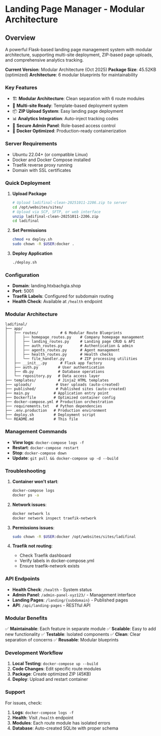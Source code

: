 # Landing Page Manager - Modular Architecture

## Overview

A powerful Flask-based landing page management system with modular architecture, supporting multi-site deployment, ZIP-based page uploads, and comprehensive analytics tracking.

**Current Version**: Modular Architecture (Oct 2025)
**Package Size**: 45.52KB (optimized)
**Architecture**: 6 modular blueprints for maintainability

### Key Features
- 🏗️ **Modular Architecture**: Clean separation with 6 route modules
- 🚀 **Multi-site Ready**: Template-based deployment system
- 📦 **ZIP Upload System**: Easy landing page deployment
- 📊 **Analytics Integration**: Auto-inject tracking codes
- 🔐 **Secure Admin Panel**: Role-based access control
- 🐳 **Docker Optimized**: Production-ready containerization

### Server Requirements
- Ubuntu 22.04+ (or compatible Linux)
- Docker and Docker Compose installed
- Traefik reverse proxy running
- Domain with SSL certificates

### Quick Deployment

1. **Upload Package**
   ```bash
   # Upload ladifinal-clean-20251011-2206.zip to server
   cd /opt/websites/sites/
   # Upload via SCP, SFTP, or web interface
   unzip ladifinal-clean-20251011-2206.zip
   cd ladifinal
   ```

2. **Set Permissions**
   ```bash
   chmod +x deploy.sh
   sudo chown -R $USER:docker .
   ```

3. **Deploy Application**
   ```bash
   ./deploy.sh
   ```

### Configuration

- **Domain**: landing.htxbachgia.shop
- **Port**: 5001
- **Traefik Labels**: Configured for subdomain routing
- **Health Check**: Available at `/health` endpoint

### Modular Architecture
```
ladifinal/
├── app/
│   ├── routes/          # 6 Modular Route Blueprints
│   │   ├── homepage_routes.py    # Company homepage management
│   │   ├── landing_routes.py     # Landing page CRUD & API
│   │   ├── auth_routes.py        # Authentication & admin
│   │   ├── agents_routes.py      # Agent management
│   │   ├── health_routes.py      # Health checks
│   │   └── file_handler.py       # ZIP processing utilities
│   ├── __init__.py      # Flask app factory
│   ├── auth.py         # User authentication
│   ├── db.py           # Database operations
│   └── repository.py   # Data access layer
├── templates/          # Jinja2 HTML templates
├── uploads/           # User uploads (auto-created)
├── published/         # Published sites (auto-created)
├── main.py           # Application entry point
├── Dockerfile        # Optimized container config
├── docker-compose.yml # Production orchestration
├── requirements.txt   # Python dependencies
├── .env.production   # Production environment
├── deploy.sh         # Deployment script
└── README.md         # This file
```

### Management Commands

- **View logs**: `docker-compose logs -f`
- **Restart**: `docker-compose restart`
- **Stop**: `docker-compose down`
- **Update**: `git pull && docker-compose up -d --build`

### Troubleshooting

1. **Container won't start**:
   ```bash
   docker-compose logs
   docker ps -a
   ```

2. **Network issues**:
   ```bash
   docker network ls
   docker network inspect traefik-network
   ```

3. **Permissions issues**:
   ```bash
   sudo chown -R $USER:docker /opt/websites/sites/ladifinal
   ```

4. **Traefik not routing**:
   - Check Traefik dashboard
   - Verify labels in docker-compose.yml
   - Ensure traefik-network exists

### API Endpoints

- **Health Check**: `/health` - System status
- **Admin Panel**: `/admin-panel-xyz123/` - Management interface
- **Landing Pages**: `/landing/{subdomain}` - Published pages
- **API**: `/api/landing-pages` - RESTful API

### Modular Benefits

✅ **Maintainable**: Each feature in separate module
✅ **Scalable**: Easy to add new functionality
✅ **Testable**: Isolated components
✅ **Clean**: Clear separation of concerns
✅ **Reusable**: Modular blueprints

### Development Workflow

1. **Local Testing**: `docker-compose up --build`
2. **Code Changes**: Edit specific route modules
3. **Package**: Create optimized ZIP (45KB)
4. **Deploy**: Upload and restart container

### Support

For issues, check:
1. **Logs**: `docker-compose logs -f`
2. **Health**: Visit `/health` endpoint
3. **Modules**: Each route module has isolated errors
4. **Database**: Auto-created SQLite with proper schema